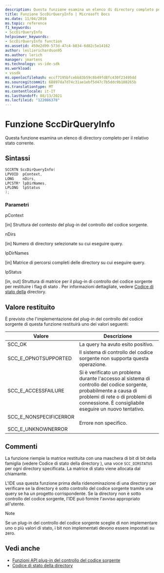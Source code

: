 ```yaml
---
description: Questa funzione esamina un elenco di directory completo per il relativo stato corrente.
title: Funzione SccDirQueryInfo | Microsoft Docs
ms.date: 11/04/2016
ms.topic: reference
f1_keywords:
- SccDirQueryInfo
helpviewer_keywords:
- SccDirQueryInfo function
ms.assetid: 459e2d99-573d-47c4-b834-6d82c5e14162
author: leslierichardson95
ms.author: lerich
manager: jmartens
ms.technology: vs-ide-sdk
ms.workload:
- vssdk
ms.openlocfilehash: eccf7195bfcebb83b59c8b49fd8fc430f23495dd
ms.sourcegitcommit: 68897da7d74c31ae1ebf5d47c7b5ddc9b108265b
ms.translationtype: MT
ms.contentlocale: it-IT
ms.lasthandoff: 08/13/2021
ms.locfileid: "122086378"
---
```

# <a name="sccdirqueryinfo-function"></a>Funzione SccDirQueryInfo
Questa funzione esamina un elenco di directory completo per il relativo stato corrente.

## <a name="syntax"></a>Sintassi

```cpp
SCCRTN SccDirQueryInfo(
LPVOID  pContext,
LONG    nDirs,
LPCSTR* lpDirNames,
LPLONG  lpStatus
);
```

### <a name="parameters"></a>Parametri
 pContext

[in] Struttura del contesto del plug-in del controllo del codice sorgente.

 nDirs

[in] Numero di directory selezionate su cui eseguire query.

 lpDirNames

[in] Matrice di percorsi completi delle directory su cui eseguire query.

 lpStatus

[in, out] Struttura di matrice per il plug-in di controllo del codice sorgente per restituire i flag di stato . Per informazioni dettagliate, vedere [Codice di stato della](../extensibility/directory-status-code-enumerator.md) directory.

## <a name="return-value"></a>Valore restituito
 È previsto che l'implementazione del plug-in del controllo del codice sorgente di questa funzione restituirà uno dei valori seguenti:

|Valore|Descrizione|
|-----------|-----------------|
|SCC_OK|La query ha avuto esito positivo.|
|SCC_E_OPNOTSUPPORTED|Il sistema di controllo del codice sorgente non supporta questa operazione.|
|SCC_E_ACCESSFAILURE|Si è verificato un problema durante l'accesso al sistema di controllo del codice sorgente, probabilmente a causa di problemi di rete o di problemi di connessione. È consigliabile eseguire un nuovo tentativo.|
|SCC_E_NONSPECIFICERROR<br /><br /> SCC_E_UNKNOWNERROR|Errore non specifico.|

## <a name="remarks"></a>Commenti
 La funzione riempie la matrice restituita con una maschera di bit di bit della famiglia (vedere Codice di stato della directory ), una voce `SCC_DIRSTATUS` per ogni directory specificata. [](../extensibility/directory-status-code-enumerator.md) La matrice di stato viene allocata dal chiamante.

 L'IDE usa questa funzione prima della ridenominazione di una directory per verificare se la directory è sotto controllo del codice sorgente tramite una query se ha un progetto corrispondente. Se la directory non è sotto controllo del codice sorgente, l'IDE può fornire l'avviso appropriato all'utente.

> [!NOTE]
> Se un plug-in del controllo del codice sorgente sceglie di non implementare uno o più valori di stato, i bit non implementati devono essere impostati su zero.

## <a name="see-also"></a>Vedi anche
- [Funzioni API plug-in del controllo del codice sorgente](../extensibility/source-control-plug-in-api-functions.md)
- [Codice di stato della directory](../extensibility/directory-status-code-enumerator.md)
